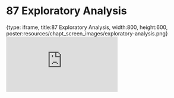 # 87 Exploratory Analysis
 
{type: iframe, title:87 Exploratory Analysis, width:800, height:600, poster:resources/chapt_screen_images/exploratory-analysis.png}
![](https://datatrail-jhu.github.io/DataTrail_ReOrg/no_toc/exploratory-analysis.html)
 

 
